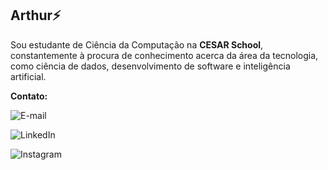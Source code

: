 ## Arthur⚡

Sou estudante de Ciência da Computação na **CESAR School**, constantemente à procura
de conhecimento acerca da área da tecnologia, como ciência de dados, desenvolvimento
de software e inteligência artificial.

**Contato:**

![E-mail](afo@cesar.school)
  
![LinkedIn](www.linkedin.com/in/arthurdafontedeoliveira)
  
![Instagram](https://www.instagram.com/arthurdfoliveira/)

